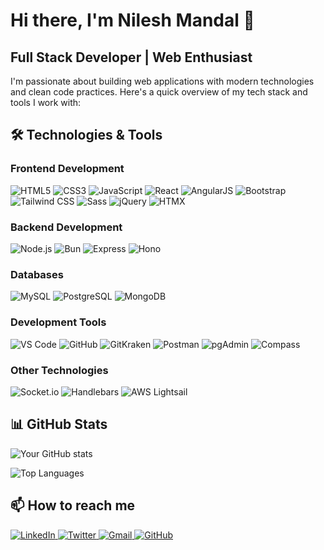 # Hi there, I'm Nilesh Mandal 👋

## Full Stack Developer | Web Enthusiast

I'm passionate about building web applications with modern technologies and clean code practices. Here's a quick overview of my tech stack and tools I work with:

## 🛠️ Technologies & Tools

### Frontend Development
![HTML5](https://img.shields.io/badge/-HTML5-E34F26?style=flat&logo=html5&logoColor=white)
![CSS3](https://img.shields.io/badge/-CSS3-1572B6?style=flat&logo=css3&logoColor=white)
![JavaScript](https://img.shields.io/badge/-JavaScript-F7DF1E?style=flat&logo=javascript&logoColor=black)
![React](https://img.shields.io/badge/-React-61DAFB?style=flat&logo=react&logoColor=black)
![AngularJS](https://img.shields.io/badge/-AngularJS-DD0031?style=flat&logo=angular&logoColor=white)
![Bootstrap](https://img.shields.io/badge/-Bootstrap-7952B3?style=flat&logo=bootstrap&logoColor=white)
![Tailwind CSS](https://img.shields.io/badge/-Tailwind_CSS-38B2AC?style=flat&logo=tailwind-css&logoColor=white)
![Sass](https://img.shields.io/badge/-Sass-CC6699?style=flat&logo=sass&logoColor=white)
![jQuery](https://img.shields.io/badge/-jQuery-0769AD?style=flat&logo=jquery&logoColor=white)
![HTMX](https://img.shields.io/badge/-HTMX-1D4ED8?style=flat&logo=html5&logoColor=white)

### Backend Development
![Node.js](https://img.shields.io/badge/-Node.js-339933?style=flat&logo=node.js&logoColor=white)
![Bun](https://img.shields.io/badge/-Bun-000000?style=flat&logo=bun&logoColor=white)
![Express](https://img.shields.io/badge/-Express-000000?style=flat&logo=express&logoColor=white)
![Hono](https://img.shields.io/badge/-Hono-FF9900?style=flat&logo=javascript&logoColor=white)

### Databases
![MySQL](https://img.shields.io/badge/-MySQL-4479A1?style=flat&logo=mysql&logoColor=white)
![PostgreSQL](https://img.shields.io/badge/-PostgreSQL-4169E1?style=flat&logo=postgresql&logoColor=white)
![MongoDB](https://img.shields.io/badge/-MongoDB-47A248?style=flat&logo=mongodb&logoColor=white)

### Development Tools
![VS Code](https://img.shields.io/badge/-VS_Code-007ACC?style=flat&logo=visual-studio-code&logoColor=white)
![GitHub](https://img.shields.io/badge/-GitHub-181717?style=flat&logo=github&logoColor=white)
![GitKraken](https://img.shields.io/badge/-GitKraken-179287?style=flat&logo=gitkraken&logoColor=white)
![Postman](https://img.shields.io/badge/-Postman-FF6C37?style=flat&logo=postman&logoColor=white)
![pgAdmin](https://img.shields.io/badge/-pgAdmin-336791?style=flat&logo=postgresql&logoColor=white)
![Compass](https://img.shields.io/badge/-MongoDB_Compass-47A248?style=flat&logo=mongodb&logoColor=white)

### Other Technologies
![Socket.io](https://img.shields.io/badge/-Socket.io-010101?style=flat&logo=socket.io&logoColor=white)
![Handlebars](https://img.shields.io/badge/-Handlebars.js-F0772B?style=flat&logo=handlebarsdotjs&logoColor=white)
![AWS Lightsail](https://img.shields.io/badge/-AWS_Lightsail-232F3E?style=flat&logo=amazon-aws&logoColor=white)

## 📊 GitHub Stats

![Your GitHub stats](https://github-readme-stats.vercel.app/api?username=nilemandal&show_icons=true&theme=radical)

![Top Languages](https://github-readme-stats.vercel.app/api/top-langs/?username=nilemandal&layout=compact&theme=radical)

## 📫 How to reach me
<div align="left"> 
  <a href="https://linkedin.com/in/nilemandal" target="_blank"> <img src="https://img.shields.io/badge/LinkedIn-0077B5?style=for-the-badge&logo=linkedin&logoColor=white" alt="LinkedIn"/> </a> 
  <a href="https://twitter.com/nilemandal" target="_blank"> <img src="https://img.shields.io/badge/Twitter-1DA1F2?style=for-the-badge&logo=twitter&logoColor=white" alt="Twitter"/> </a>
  <a href="mailto:nilemandal@yahoo.com"> <img src="https://img.shields.io/badge/Gmail-D14836?style=for-the-badge&logo=gmail&logoColor=white" alt="Gmail"/> </a> 
  <a href="https://github.com/nilemandal" target="_blank"> <img src="https://img.shields.io/badge/GitHub-100000?style=for-the-badge&logo=github&logoColor=white" alt="GitHub"/> </a> 
<!--   <a href="https://discordapp.com/users/yourdiscord" target="_blank"> <img src="https://img.shields.io/badge/Discord-5865F2?style=for-the-badge&logo=discord&logoColor=white" alt="Discord"/> </a>
  <a href="https://t.me/yourtelegram" target="_blank"> <img src="https://img.shields.io/badge/Telegram-2CA5E0?style=for-the-badge&logo=telegram&logoColor=white" alt="Telegram"/> </a> </div> -->
